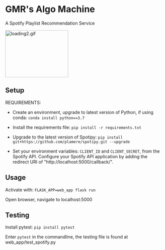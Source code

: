 

# GMR's Algo Machine

A Spotify Playlist Recommendation Service

<img src="https://s3.gifyu.com/images/loading2.gif" alt="loading2.gif" border="0" height = "150" width = "200"/>

## Setup

REQUIREMENTS:

  + Create an environment, upgrade to latest version of Python, if using conda: `conda install python==3.7`

  + Install the requirements file: `pip install -r requirements.txt`

  + Upgrade to the latest version of Spotipy: `pip install git+https://github.com/plamere/spotipy.git --upgrade`

+ Set your environment variables: `CLIENT_ID` and `CLIENT_SECRET`, from the Spotify API. Configure your Spotify API application by adding the redirect URI of "http://localhost:5000/callback/".

## Usage

Activate with: `FLASK_APP=web_app flask run`

Open browser, navigate to localhost:5000

## Testing

Install pytest: `pip install pytest`

Enter `pytest` in the commandline, the testing file is found at web_app/test_spotify.py
